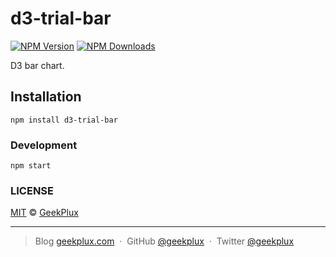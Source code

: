 # d3-trial-bar


[![NPM Version][npm-image]][npm-url]
[![NPM Downloads][downloads-image]][downloads-url]

D3 bar chart.


## Installation

```
npm install d3-trial-bar
```

### Development

```
npm start
```

### LICENSE

[MIT](LICENSE) &copy; [GeekPlux](https://github.com/geekplux)


---

> Blog [geekplux.com](http://geekplux.com) &nbsp;&middot;&nbsp;
> GitHub [@geekplux](https://github.com/geekplux) &nbsp;&middot;&nbsp;
> Twitter [@geekplux](https://twitter.com/geekplux)


[npm-image]: https://img.shields.io/npm/v/d3-trial-bar.svg?style=flat-square
[npm-url]: https://npmjs.org/package/d3-trial-bar
[downloads-image]: https://img.shields.io/npm/dm/d3-trial-bar.svg?style=flat-square
[downloads-url]: https://npmjs.org/package/d3-trial-bar
